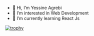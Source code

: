- 👋 Hi, I’m Yessine Agrebi
- 👀 I’m interested in Web Development
- 🌱 I’m currently learning React Js

[![trophy](https://github-profile-trophy.vercel.app/?username=ragnar-codes&theme=onedark)](https://github.com/ryo-ma/github-profile-trophy)


<!---
ragnar-codes/ragnar-codes is a ✨ special ✨ repository because its `README.md` (this file) appears on your GitHub profile.
You can click the Preview link to take a look at your changes.
--->
